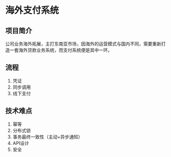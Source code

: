 # 海外支付系统
## 项目简介
公司业务海外拓展，主打东南亚市场，因海外的运营模式与国内不同，需要重新打造一套海外贷款业务系统，而支付系统便是其中一环。
## 流程
1. 凭证
2. 同步调用
3. 线下支付
## 技术难点
1.  幂等
2.  分布式锁
3.  事务最终一致性（主动+异步通知）
4.  API设计
5.  安全